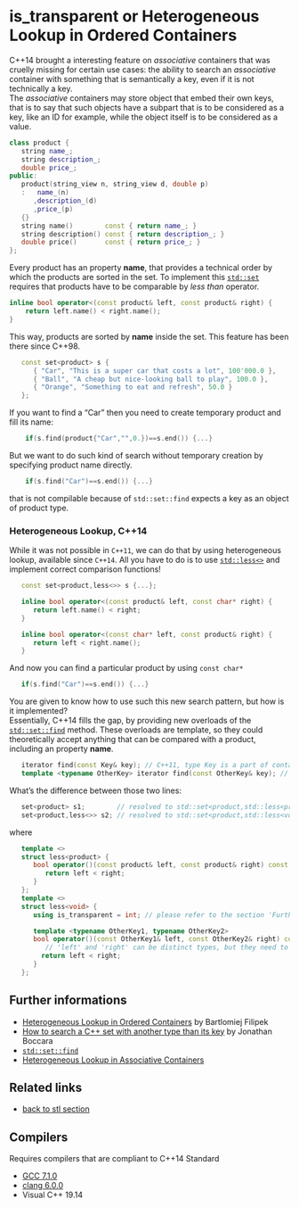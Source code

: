 # is_transparent or Heterogeneous Lookup in Ordered Containers
C++14 brought a interesting feature on _associative_ containers that was cruelly missing for certain use cases: 
the ability to search an _associative_ container with something that is semantically a key, even if it is not technically a key.  
The _associative_ containers  may store object that embed their own keys, 
that is to say that such objects have a subpart that is to be considered as a key, 
like an ID for example, while the object itself is to be considered as a value.
```cpp
class product {
   string name_;
   string description_;
   double price_;
public:
   product(string_view n, string_view d, double p)
   :   name_(n)
      ,description_(d)
      ,price_(p)
   {}
   string name()        const { return name_; }
   string description() const { return description_; }
   double price()       const { return price_; }
};
```
Every product has an property __name__, that provides a technical order by which the products are sorted in the set. 
To implement this [`std::set`](https://en.cppreference.com/w/cpp/container/set) requires that products have to be comparable by _less than_ operator.
```cpp
inline bool operator<(const product& left, const product& right) { 
    return left.name() < right.name(); 
}
```
This way, products are sorted by __name__ inside the set. 
This feature has been there since C++98.
```cpp
   const set<product> s {
      { "Car", "This is a super car that costs a lot", 100'000.0 },
      { "Ball", "A cheap but nice-looking ball to play", 100.0 },
      { "Orange", "Something to eat and refresh", 50.0 }      
   }; 
```
If you want to find a “Car” then you need to create temporary product and fill its name:
```cpp
    if(s.find(product{"Car","",0.})==s.end()) {...}
```
But we want to do such kind of search without temporary creation by specifying product name directly.  
```cpp
    if(s.find("Car")==s.end()) {...}
```
that is not compilable because of `std::set::find` expects a key as an object of product type. 
### Heterogeneous Lookup, C++14
While it was not possible in `C++11`, we can do that by using heterogeneous lookup, available since `C++14`. 
All you have to do is to use [`std::less<>`](https://en.cppreference.com/w/cpp/utility/functional/less) and implement correct comparison functions!
```cpp
   const set<product,less<>> s {...};

   inline bool operator<(const product& left, const char* right) { 
      return left.name() < right; 
   }

   inline bool operator<(const char* left, const product& right) { 
      return left < right.name(); 
   }
```
And now you can find a particular product by using `const char*`
```cpp
   if(s.find("Car")==s.end()) {...}
```
You are given to know how to use such this new search pattern, but how is it implemented?  
Essentially, C++14 fills the gap, by providing new overloads of the [`std::set::find`](https://en.cppreference.com/w/cpp/container/set/find) method. 
These overloads are template, so they could theoretically accept anything that can be compared with a product, including an property __name__.
```cpp
   iterator find(const Key& key); // C++11, type Key is a part of container type set<Key> 
   template <typename OtherKey> iterator find(const OtherKey& key); // since C++14
```
What’s the difference between those two lines:
```cpp
   set<product> s1;        // resolved to std::set<product,std::less<product>> 
   set<product,less<>> s2; // resolved to std::set<product,std::less<void>> 
```
where
```cpp
   template <>
   struct less<product> { 
      bool operator()(const product& left, const product& right) const {
         return left < right;
      }
   };
   template <>
   struct less<void> { 
      using is_transparent = int; // please refer to the section 'Further informations' below

      template <typename OtherKey1, typename OtherKey2>
      bool operator()(const OtherKey1& left, const OtherKey2& right) const {
         // 'left' and 'right' can be distinct types, but they need to be comparable. 
        return left < right;
      }
   };
```

## Further informations
* [Heterogeneous Lookup in Ordered Containers](https://www.bfilipek.com/2019/05/heterogeneous-lookup-cpp14.html#whats-coming-in-c20) by Bartlomiej Filipek
* [How to search a C++ set with another type than its key](https://www.fluentcpp.com/2017/06/09/search-set-another-type-key/) by Jonathan Boccara
* [`std::set::find`](https://en.cppreference.com/w/cpp/container/set/find)
* [Heterogeneous Lookup in Associative Containers](https://abseil.io/tips/144)
## Related links
* [back to stl section](../)
## Compilers
Requires compilers that are compliant to C++14 Standard
* [GCC 7.1.0](https://wandbox.org/)
* [clang 6.0.0](https://wandbox.org/)
* Visual C++ 19.14 
